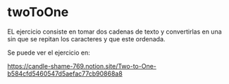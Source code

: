 # twoToOne
EL ejercicio consiste en tomar dos cadenas de texto y convertirlas en una sin que se repitan los caracteres y que este ordenada.

Se puede ver el ejercicio en:

https://candle-shame-769.notion.site/Two-to-One-b584cfd5460547d5aefac77cb90868a8
